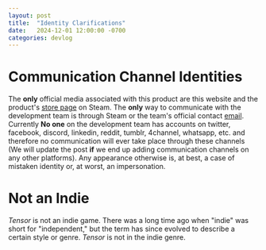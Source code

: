 ```yaml
---
layout: post
title:  "Identity Clarifications"
date:   2024-12-01 12:00:00 -0700
categories: devlog
---
```


# Communication Channel Identities

The **only** official media associated with this product are this website and the product's [store page](https://store.steampowered.com/app/3299900) on Steam. The **only** way to communicate with the development team is through Steam or the team's official contact [email](mailto:contact.magentagrid@gmail.com). Currently **No one** on the development team has accounts on twitter, facebook, discord, linkedin, reddit, tumblr, 4channel, whatsapp, etc. and therefore no communication will ever take place through these channels (We will update the post **if** we end up adding communication channels on any other platforms). Any appearance otherwise is, at best, a case of mistaken identity or, at worst, an impersonation.

# Not an Indie

*Tensor* is not an indie game. There was a long time ago when "indie" was short for "independent," but the term has since evolved to describe a certain style or genre. *Tensor* is not in the indie genre.
